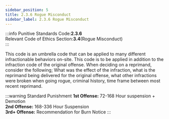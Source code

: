 ```yaml
---
sidebar_position: 5
title: 2.3.6 Rogue Misconduct
sidebar_label: 2.3.6 Rogue Misconduct
---
```


:::info
Punitive Standards Code:<Highlight color="#E46C07">**2.3.6**</Highlight> <br />
Relevant Code of Ethics Section:<Highlight color="#18A304">**3.4**</Highlight>(Rogue Misconduct) <br />
:::

This code is an umbrella code that can be applied to many different infractionable behaviors on-site. This code is to be applied in addition to the infraction code of the original offense. When deciding on a reprimand, consider the following; What was the effect of the infraction, what is the reprimand being delivered for the original offense, what other infractions were broken when going rogue, criminal history, time frame between most recent reprimand.   

:::warning Standard Punishment
**1st Offense:** 72-168 Hour suspension + Demotion <br />
**2nd Offense:** 168-336 Hour Suspension <br />
**3rd+ Offense:** Recommendation for Burn Notice
:::